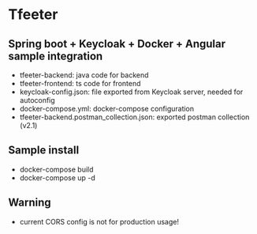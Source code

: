 # Tfeeter
## Spring boot + Keycloak + Docker + Angular sample integration
- tfeeter-backend: java code for backend
- tfeeter-frontend: ts code for frontend
- keycloak-config.json: file exported from Keycloak server, needed for autoconfig
- docker-compose.yml: docker-compose configuration
- tfeeter-backend.postman_collection.json: exported postman collection (v2.1)

## Sample  install
- docker-compose build
- docker-compose up -d

## Warning
- current CORS config is not for production usage!